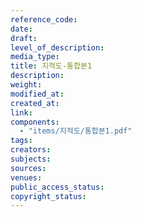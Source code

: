 ```yaml
---
reference_code: 
date: 
draft: 
level_of_description: 
media_type: 
title: 지적도-통합본1 
description: 
weight: 
modified_at: 
created_at: 
link: 
components: 
  - "items/지적도/통합본1.pdf"
tags: 
creators: 
subjects: 
sources: 
venues: 
public_access_status: 
copyright_status: 
---
```

